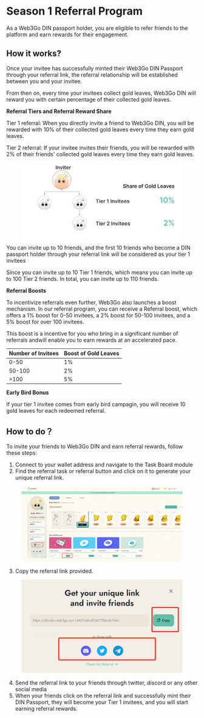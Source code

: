# Season 1 Referral Program

As a Web3Go DIN passport holder, you are eligible to refer friends to the platform and earn rewards for their engagement.

## How it works?

Once your invitee has successfully minted their Web3Go DIN Passport through your referral link, the referral relationship will be established between you and your invitee.&#x20;

From then on, every time your invitees collect gold leaves, Web3Go DIN will reward you with certain percentage of their collected gold leaves.



**Referral Tiers and Referral Reward Share**

Tier 1 referral: When you directly invite a friend to Web3Go DIN, you will be rewarded with 10% of their collected gold leaves every time they earn gold leaves.

Tier 2 referral: If your invitee invites their friends, you will be rewarded with 2% of their friends' collected gold leaves every time they earn gold leaves.

<figure><img src="../../.gitbook/assets/image (8).png" alt=""><figcaption></figcaption></figure>

You can invite up to 10 friends, and the first 10 friends who become a DIN passport holder through your referral link  will be considered as your tier 1 invitees

Since you can invite up to 10 Tier 1 friends, which means you can invite up to 100 Tier 2 friends. In total, you can invite up to 110 friends.



**Referral Boosts**

To incentivize referrals even further, Web3Go also launches a boost mechanism. In our referral program, you can receive a Referral boost, which offers a 1% boost for 0-50 invitees, a 2% boost for 50-100 invitees, and a 5% boost for over 100 invitees.

This boost is a incentive for you who bring in a significant number of referrals andwill enable you to earn rewards at an accelerated pace.

| Number of Invitees | Boost of Gold Leaves  |
| ------------------ | --------------------- |
| 0-50               | 1%                    |
| 50-100             | 2%                    |
| >100               | 5%                    |



**Early Bird Bonus**

If your tier 1 invitee comes from early bird campagin, you will receive 10 gold leaves for each redeemed referral.

## **How to do？**

To invite your friends to Web3Go DIN and earn referral rewards, follow these steps:

1. Connect to your wallet address and navigate to the Task Board module
2. Find the referral task or referral button and click on it to generate your unique referral link.

<figure><img src="../../.gitbook/assets/1685946179265.png" alt=""><figcaption></figcaption></figure>

3. Copy the referral link provided.

<figure><img src="../../.gitbook/assets/1685947230011.png" alt=""><figcaption></figcaption></figure>

4. Send the referral link to your friends through twitter, discord or any other social media
5. When your friends click on the referral link and successfully mint their DIN Passport, they will become your Tier 1 invitees, and you will start earning referral rewards.

